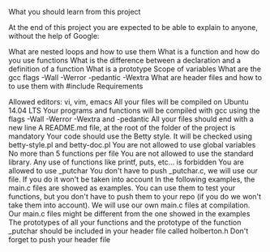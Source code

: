 What you should learn from this project

At the end of this project you are expected to be able to explain to anyone,
 without the help of Google:

What are nested loops and how to use them
What is a function and how do you use functions
What is the difference between a declaration and a definition of a function
What is a prototype
Scope of variables
What are the gcc flags -Wall -Werror -pedantic -Wextra
What are header files and how to to use them with #include
Requirements

Allowed editors: vi, vim, emacs
All your files will be compiled on Ubuntu 14.04 LTS
Your programs and functions will be compiled with gcc using the flags -Wall
 -Werror -Wextra and -pedantic
All your files should end with a new line
A README.md file, at the root of the folder of the project is mandatory
Your code should use the Betty style. It will be checked using betty-style.pl
 and betty-doc.pl
You are not allowed to use global variables
No more than 5 functions per file
You are not allowed to use the standard library. Any use of functions like
 printf, puts, etc... is forbidden
You are allowed to use _putchar
You don't have to push _putchar.c, we will use our file. If you do it won't be
 taken into account
In the following examples, the main.c files are showed as examples. You can use
 them to test your functions, but you don't have to push them to your repo (if
 you do we won't take them into account). We will use our own main.c files at
 compilation. Our main.c files might be different from the one showed in the
 examples
The prototypes of all your functions and the prototype of the function _putchar
 should be included in your header file called holberton.h
Don't forget to push your header file
